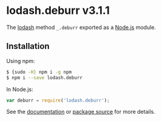 # lodash.deburr v3.1.1

The [lodash](https://lodash.com/) method `_.deburr` exported as a [Node.js](https://nodejs.org/) module.

## Installation

Using npm:
```bash
$ {sudo -H} npm i -g npm
$ npm i --save lodash.deburr
```

In Node.js:
```js
var deburr = require('lodash.deburr');
```

See the [documentation](https://lodash.com/docs#deburr) or [package source](https://github.com/lodash/lodash/blob/3.1.1-npm-packages/lodash.deburr) for more details.
